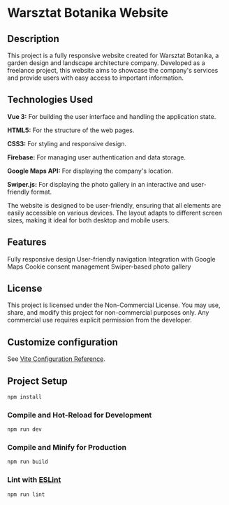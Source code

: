 # Warsztat Botanika Website
## Description
This project is a fully responsive website created for Warsztat Botanika, a garden design and landscape architecture company. Developed as a freelance project, this website aims to showcase the company's services and provide users with easy access to important information.

## Technologies Used

**Vue 3:** For building the user interface and handling the application state.

**HTML5:** For the structure of the web pages.

**CSS3:** For styling and responsive design.

**Firebase:** For managing user authentication and data storage.

**Google Maps API:** For displaying the company's location.

**Swiper.js:** For displaying the photo gallery in an interactive and user-friendly format.

The website is designed to be user-friendly, ensuring that all elements are easily accessible on various devices. The layout adapts to different screen sizes, making it ideal for both desktop and mobile users.

## Features

Fully responsive design
User-friendly navigation
Integration with Google Maps
Cookie consent management
Swiper-based photo gallery

## License

This project is licensed under the Non-Commercial License. You may use, share, and modify this project for non-commercial purposes only. Any commercial use requires explicit permission from the developer.

## Customize configuration

See [Vite Configuration Reference](https://vitejs.dev/config/).

## Project Setup

```sh
npm install
```

### Compile and Hot-Reload for Development

```sh
npm run dev
```

### Compile and Minify for Production

```sh
npm run build
```

### Lint with [ESLint](https://eslint.org/)

```sh
npm run lint
```

